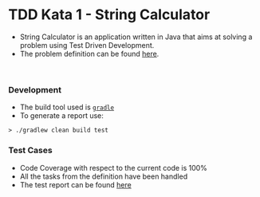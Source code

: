 # TDD Kata 1 - String Calculator

- String Calculator is an application written in Java that aims at solving a problem using Test Driven Development.
- The problem definition can be found [here](https://osherove.com/tdd-kata-1).
</br>

### Development
- The build tool used is [`gradle`](https://gradle.org/)
- To generate a report use:
```shell
> ./gradlew clean build test
```

### Test Cases
- Code Coverage with respect to the current code is 100%
- All the tasks from the definition have been handled
- The test report can be found [here](https://string-calculator-coverage.herokuapp.com/classes/com.calc.StringCalculatorTest.html)